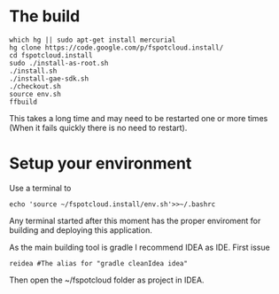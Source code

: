 # The build #
```
which hg || sudo apt-get install mercurial
hg clone https://code.google.com/p/fspotcloud.install/ 
cd fspotcloud.install
sudo ./install-as-root.sh
./install.sh
./install-gae-sdk.sh
./checkout.sh
source env.sh
ffbuild
```
This takes a long time and may need to be restarted one or more times
(When it fails quickly there is no need to restart).
# Setup your environment #
Use a terminal to
```
echo 'source ~/fspotcloud.install/env.sh'>>~/.bashrc
```
Any terminal started after this moment has the proper enviroment for
building and deploying this application.

As the main building tool is gradle I recommend IDEA as IDE.
First issue
```
reidea #The alias for "gradle cleanIdea idea"
```
Then open the ~/fspotcloud folder as project in IDEA.